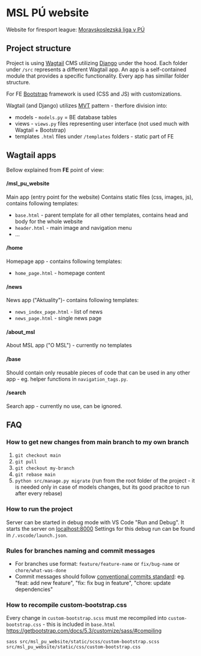 # MSL PÚ website
Website for firesport league: [Moravskoslezská liga v PÚ](https://www.youtube.com/watch?v=CtEhhjKSOGc&t=3s)


## Project structure
Project is using [Wagtail](https://wagtail.io/) CMS utilizing [Django](https://www.djangoproject.com/) under the hood. Each folder under `/src` represents a different Wagtail app. An app is a self-contained module that provides a specific functionality. Every app has simillar folder structure.

For FE [Bootstrap](https://getbootstrap.com/docs/5.3/getting-started/introduction/) framework is used (CSS and JS) with customizations.

Wagtail (and Django) utilizes [MVT](https://www.geeksforgeeks.org/django-project-mvt-structure/) pattern - therfore division into:
* models - `models.py` = BE database tables
* views - `views.py` files representing user interface (not used much with Wagtail + Bootstrap)
* templates `.html` files under `/templates` folders - static part of FE

## Wagtail apps
Bellow explained from **FE** point of view:
#### /msl_pu_website
Main app (entry point for the website) Contains static files (css, images, js), contains following templates:
* `base.html` - parent template for all other templates, contains head and body for the whole website
* `header.html` - main image and navigation menu
* ...

#### /home
Homepage app - contains following templates:
* `home_page.html` - homepage content

#### /news
News app ("Aktuality")- contains following templates:
* `news_index_page.html` - list of news
* `news_page.html` - single news page

#### /about_msl
About MSL app ("O MSL") - currently no templates

#### /base
Should contain only reusable pieces of code that can be used in any other app - eg. helper functions in `navigation_tags.py`.

#### /search
Search app - currently no use, can be ignored.

## FAQ
### How to get new changes from main branch to my own branch
1. `git checkout main`
2. `git pull`
3. `git checkout my-branch`
4. `git rebase main`
5. `python src/manage.py migrate` (run from the root folder of the project - it is needed only in case of models changes, but its good pracitce to run after every rebase)

### How to run the project
Server can be started in debug mode with VS Code "Run and Debug". It starts the server on [localhost:8000](http://localhost:8000/) Settings for this debug run can be found in `/.vscode/launch.json`.

### Rules for branches naming and commit messages
* For branches use format: `feature/feature-name` or `fix/bug-name` or `chore/what-was-done`
* Commit messages should follow [conventional commits standard](https://www.conventionalcommits.org/en/v1.0.0/):
eg. "feat: add new feature", "fix: fix bug in feature", "chore: update dependencies"

### How to recompile custom-bootstrap.css
Every change in `custom-bootstrap.scss` must me recompiled into `custom-bootstrap.css` - this is included in `base.html`
https://getbootstrap.com/docs/5.3/customize/sass/#compiling
```
sass src/msl_pu_website/static/scss/custom-bootstrap.scss src/msl_pu_website/static/css/custom-bootstrap.css
```
